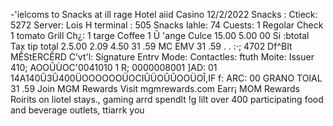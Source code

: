-'ielcoms to Snacks at ill rage Hotel aiid Casino 12/2/2022 Snacks : Ctieck: 5272 Server: Lois H terminal : 505 Snacks lahle: 74 Cuests: 1 Regolar Check 1 tomato Grill Ch¿: 1 targe Coffee 1 Ũ 'ange Culce 15.00 5.00 00 Si :btotal Tax tip total 2.5.00 2.09 4.50 31 .59 MC EMV 31 .59 . . :·; 4702 Df^BIt MỀStERCẾRD C’vt'l: Signature Entrv Mode: Contactles: ftuth Moite: Issuer 410; AOOŨÙOC'0041010 1 R; 0000008001 ]AD: 01 14A140Û3Û400ÜOOOOOOÜOCIÛÜOÛÛOOÜOÎ,IF f: ARC: 00 GRANO TOIAL 31 .59 Join MGM Rewards Visit mgmrewards.com Earr¡ MOM Rewards Roirits on liotel stays., gaming arrd spendlt !g lilt over 400 participating food and beverage outlets, ttiarrk you